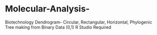 # Molecular-Analysis-
Biotechnology Dendrogram- Circular, Rectangular, Horizontal, Phylogenic Tree making from Binary Data (0,1)
R Studio Required
